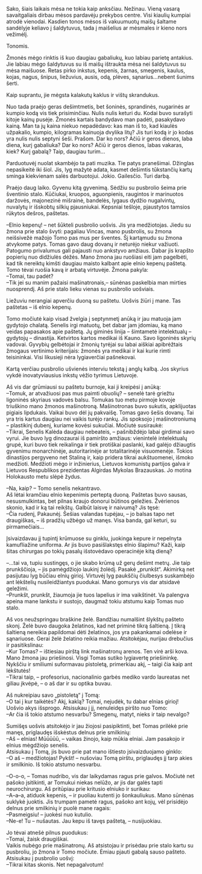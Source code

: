 Sako, šiais laikais mėsa ne tokia kaip anksčiau. Nežinau. Vieną vasarą savaitgaliais dirbau mėsos pardavėju prekybos centre. Visi kiaulių kumpiai atrodė vienodai. Kasdien tonos mėsos iš vakuumuotų maišų šaltame sandėlyje keliavo į šaldytuvus, tada į maišelius ar mėsmales ir kieno nors vežimėlį.

Tonomis.

Žmonės mėgo rinktis iš kuo daugiau gabaliukų, kuo labiau parietę antakius. Jie labiau mėgo šaldytuvus su iš maišų ištraukta mėsa nei šaldytuvus su mėsa maišuose. Retas pirko inkstus, kepenis, žarnas, smegenis, kaulus, kojas, nagus, šnipus, liežuvius, ausis, odą, plėves, sąnarius...nebent šunims šerti.

Kaip suprantu, jie mėgsta kalakutų kaklus ir vištų skrandukus.

Nuo tada praėjo geras dešimtmetis, bet šoninės, sprandinės, nugarinės ar kumpio kodą vis tiek prisiminčiau. Nulis nulis keturi du. Kodai buvo surašyti kitoje kainų pusėje. Žmonės kartais bandydavo man padėti, pasakydavo kainą. Man ta jų kaina niekuo nepadėdavo: kas man iš to, kad kiaulės užpakalio, kumpio, kilogramas kainuoja dvylika litų? Jis turi kodą ir jo kodas yra nulis nulis septyni šeši. Prašom. Dar ko nors? Ačiū ir geros dienos, laba diena, kurį gabaliuka? Dar ko nors? Ačiū ir geros dienos, labas vakaras, kiek? Kurį gabalą? Taip, daugiau turim...

Parduotuvėj nuolat skambėjo ta pati muzika. Tie patys pranešimai. Džinglas nepasikeitė iki šiol. Jis, lyg mažytė adata, kasmet dešimtis tūkstančių kartų sminga kiekvienam salės darbuotojui. Jokio. Gailesčio. Turi darbą.

Praėjo daug laiko. Gyvenu kitą gyvenimą. Sėdžiu su pusbrolio šeima prie šventinio stalo. Kūčiukai, kruopos, aguonpienis, raugintos ir marinuotos daržovės, majonezinė mišrainė, bandelės, lygaus dydžio nugalvintų, nuvalytų ir išskobtų silkių pjausniukai. Kepsniai tešloje, pjaustytos tamsios rūkytos dešros, paštetas.

–Elnio kepenų! – net šūkteli pusbrolio uošvis. Jis yra medžiotojas. Jiedu su žmona prie stalo švyti: pagaliau Vincas, mano pusbrolis, su žmona neišsivežė mažojo Tomo pas mus per šventes. Šį kartąmudu su žmona atvykome patys. Tomas gavo daug dovanų ir neturėjo niekur važiuoti. Patogumo privalumus gali pajausti nuo ankstyvo amžiaus. Dabar jis krapšto popierių nuo didžiulės dėžės. Mano žmona jau ruošiasi eiti jam pagelbėti, kad tik nereiktų kimšti daugiau maisto kalbant apie elnio kepenų paštetą. Tomo tėvai ruošia kavą ir arbatą virtuvėje. Žmona pakyla:<br>
–Tomai, tau padėt?<br>
–Tik jei su manim pažaisi mašinatronais,– sūnėnas paskelbia man mirties nuosprendį. Aš prie stalo lieku vienas su pusbrolio uošviais.

Liežuviu nerangiai apverčiu duoną su paštetu. Uošvis žiūri į mane. Tas paštetas – iš elnio kepenų.

Tomo močiutė kaip visad žvelgia į septynmetį anūką ir jau matuoja jam gydytojo chalatą. Senelis irgi matuotų, bet dabar jam įdomiau, ką mano veidas papasakos apie paštetą. Jų giminės linija – šimtametė intelektualų – gydytojų – dinastija. Ketvirtos kartos medikai iš Kauno. Savo ligoninės skyrių vadovai. Gyvybių gelbėtojai ir žmonių tyrėjai su labai aiškiai apibrėžtais žmogaus vertinimo kriterijais: žmonės yra medikai ir kai kurie rimti teisininkai. Visi likusieji nėra lygiaverčiai pašnekovai.

Kartą verčiau pusbrolio ušvienės interviu tekstą į anglų kalbą. Jos skyrius vykdė inovatyviausius inkstų vėžio tyrimus Lietuvoje.

Aš vis dar grūmiausi su paštetu burnoje, kai ji kreipėsi į anūką:<br>
–Tomuk, ar atvažiuosi pas mus paimti obuolių? – senelė tarė griežtu ligoninės skyriaus vadovės balsu. Tomukas tuo metu pirmoje kovoje triuškino mano žmonos mašinotroną. Mašinotronas buvo sukutis, apklijuotas pigiais lipdukais. Vaikai buvo dėl jų pakvaišę. Tomas gavo šešis dovanų. Tai yra tris kartus daugiau nei vaikis turėjo rankų. Jis spoksojo į mašinotroniumą – plastikinį dubenį, kuriame kovėsi sukučiai.
Močiutė susiraukė:<br>
–Tikrai, Senelis Kalėda daugiau nebeateis, – pašnibždėjo labai girdimai savo vyrui. Jie buvo lyg dinozaurai iš pamiršto amžiaus: vienintelė intelektualų grupė, kuri buvo tiek reikalinga ir tiek protiškai paslanki, kad galėjo džiaugtis gyvenimu monarchinėje, autoritarinėje ar totalitarinėje visuomenėje. Tokios dinastijos pergyveno net Staliną ir, kaip pridera tikrai aukštuomenei, išmoko medžioti. Medžioti mėgo ir inžinierius, Lietuvos komunistų partijos galva ir Lietuvos Respublikos prezidentas Algirdas Mykolas Brazauskas. Jo motina Holokausto metu slėpė žydus.

–Na, kaip? – Tomo senelis nekantravo.<br>
Aš lėtai kramčiau elnio kepenimis perteptą duoną. Paštetas buvo sausas, nesusmulkintas, bet pilnas kraujo donorui būtinos geležies. Žvėrienos skonio, kad ir ką tai reikštų. Galbūt laisvę ir naivumą? Jis tęsė:<br>
–Čia rudenį, Pakaunėj. Šešias valandas tupėjau, – jo balsas tapo net draugiškas, – iš pradžių užbėgo už manęs. Visa banda, gal keturi, su pirmamečiais...

Įsivaizdavau jį tupintį krūmuose su ginklu, juokinga kepure ir nepelnyta kamufliažine uniforma. Ar jis buvo pasišlakstęs elnio šlapimu? Kaži, kaip šitas chirurgas po tokių pasalų išstovėdavo operacinėje kitą dieną?

–...tai va, tupiu sustingęs, o jie skabo krūmą už gerų dešimt metrų. Jie taip prunkščioja, – jis pamėgdžiojo laukinį žolėdį. Pasakė „prunkšt“. Akimirką net pasijutau lyg būčiau elnių girioj. Virtuvėj lyg paukščių čiulbesys suskambėjo ant lėkštelių nusileidžiantys puodukai. Mano gomurys vis dar atsidavė geležimi.<br>
–Prunkšt, prunkšt, žiaumoja jie tuos lapelius ir ima vaikštinėt. Va palengva apeina mane lankstu ir sustojo, daugmaž tokiu atstumu kaip Tomas nuo stalo.

Aš vos neužspringau braškine želė. Bandžiau numalšint šlykštų pašteto skonį. Želė buvo daugoka želatinos, kad net priminė tikrą šaltieną. Į tikrą šaltieną nereikia papildomai dėti želatinos, jos yra pakankamai odelėse ir sąnariuose. Gerai želė želatino reikia mažiau. Atsitokėjau, nurijau drebučius ir pasitikslinau:<br>
–Kur Tomas? – ištiesiau pirštą link mašinatronų arenos. Ten virė arši kova. Mano žmona jau priešinosi. Visgi Tomas sutiko lygiavertę priešininkę. Nykščiu ir smiliumi suformavau pistoletą, primerkiau akį, – taigi čia kaip ant lėkštutės!<br>
–Tikrai taip, – profesorius, nacionalinio garbės mediko vardo laureatas net giliau įkvėpė, – o aš dar ir su optika buvau.

Aš nukreipiau savo „pistoletą“ į Tomą:<br>
–O tai į kur taikėtės? Akį, kaklą? Tomai, nejudėk, tu dabar elnias girioj!<br>
Uošvio akys išsprogo. Atsisukau į jį, nenuleidęs piršto nuo Tomo:<br>
–Ar čia iš tokio atstumo nesvarbu? Smegenų, matyt, nieks ir taip nevalgo?

Sumišęs uošvis atsitokėjo ir jau žiojosi pasipiktinti, bet Tomas prilėkė prie manęs, priglaudęs išskėstus delnus prie smilkinių:<br>
–Aš – elnias! Mūūūūū, – vaikas žinojo, kaip mūkia elniai. Jam pasakojo ir elnius mėgdžiojo senelis.<br>
Atsisukau į Tomą, jis buvo prie pat mano ištiesto įsivaizduojamo ginklo:<br>
–O aš – medžiotojas! Pykšt! – nušoviau Tomą pirštu, priglaudęs jį tarp akies ir smilkinio. Iš tokio atstumo nesvarbu.

–O-o-o, – Tomas nudribo, vis dar laikydamas ragus prie galvos. Močiutė net pašoko įsitikinti, ar Tomukui niekas nelūžo, ar jis dar galės tapti neurochirurgu. Aš pritūpiau prie kritusio elniuko ir surikau:<br>
–A–a–a, atiduok kepenis, – ir puoliau kutenti jo šonkauliukus. Mano sūnėnas suklykė juoktis. Jis trumpam pametė ragus, pašoko ant kojų, vėl prisidėjo delnus prie smilkinių ir puolė mane ragais:<br>
–Pasmeigsiu! – juokėsi nuo kutulio.<br>
–Ne-e! Tu – nušautas. Jau kepu iš tavęs paštetą, – nusijuokiau.

Jo tėvai atnešė pilnus puodukus:<br>
–Tomai, žaisk draugiškai.<br>
Vaikis nubėgo prie mašinatronų. Aš atsistojau ir prisėdau prie stalo kartu su pusbroliu, jo žmona ir Tomo močiute. Ėmiau pjauti gabalą sauso pašteto. Atsisukau į pusbrolio uošvį:<br>
–Tikrai kitas skonis. Net nepagalvotum!
